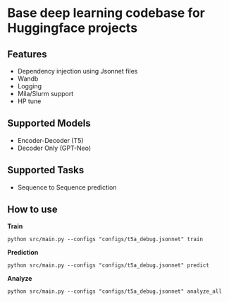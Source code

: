 # Base deep learning codebase for Huggingface projects

## Features
- Dependency injection using Jsonnet files
- Wandb
- Logging
- Mila/Slurm support
- HP tune

## Supported Models
- Encoder-Decoder (T5)
- Decoder Only (GPT-Neo)

## Supported Tasks
- Sequence to Sequence prediction

## How to use
**Train**
```shell
python src/main.py --configs "configs/t5a_debug.jsonnet" train
```
**Prediction**
```shell
python src/main.py --configs "configs/t5a_debug.jsonnet" predict
```

**Analyze**
```shell
python src/main.py --configs "configs/t5a_debug.jsonnet" analyze_all
```

